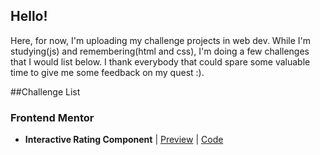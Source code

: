 ## Hello!

Here, for now, I'm uploading my challenge projects in web dev. While I'm studying(js) and remembering(html and css), I'm doing a few challenges that I would list below. I thank everybody that could spare some valuable time to give me some feedback on my quest :).

##Challenge List
### Frontend Mentor

- **Interactive Rating Component** |  <a href="https://tarisa-zz.github.io/tarisa-zz/interactive-rating-component-main/" target="_blank">Preview</a> | <a href="https://github.com/tarisa-zz/tarisa-zz/tree/main/interactive-rating-component-main" target="_blank">Code</a>

